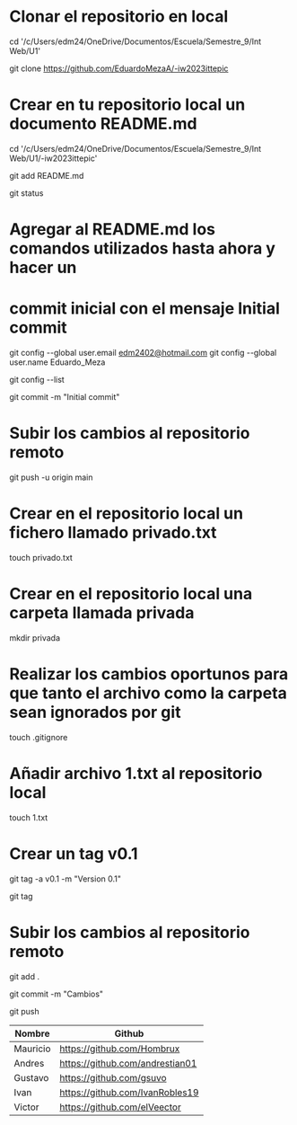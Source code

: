 # Clonar el repositorio en local

cd '/c/Users/edm24/OneDrive/Documentos/Escuela/Semestre_9/Int Web/U1'

git clone https://github.com/EduardoMezaA/-iw2023ittepic

# Crear en tu repositorio local un documento README.md

cd '/c/Users/edm24/OneDrive/Documentos/Escuela/Semestre_9/Int Web/U1/-iw2023ittepic'

git add README.md

git status

# Agregar al README.md los comandos utilizados hasta ahora y hacer un
# commit inicial con el mensaje Initial commit

git config --global user.email edm2402@hotmail.com
git config --global user.name Eduardo_Meza

git config --list

git commit -m "Initial commit"

# Subir los cambios al repositorio remoto
git push -u origin main

# Crear en el repositorio local un fichero llamado privado.txt
touch privado.txt

# Crear en el repositorio local una carpeta llamada privada
mkdir privada

# Realizar los cambios oportunos para que tanto el archivo como la carpeta sean ignorados por git
touch .gitignore

# Añadir archivo 1.txt al repositorio local
touch 1.txt

# Crear un tag v0.1
git tag -a v0.1 -m "Version 0.1"

git tag

# Subir los cambios al repositorio remoto
git add .

git commit -m "Cambios"

git push


| Nombre | Github |
|--------|--------|
| Mauricio  | https://github.com/Hombrux |
| Andres  | https://github.com/andrestian01 |
| Gustavo  | https://github.com/gsuvo |
| Ivan  | https://github.com/IvanRobles19 |
| Victor  | https://github.com/elVeector |

